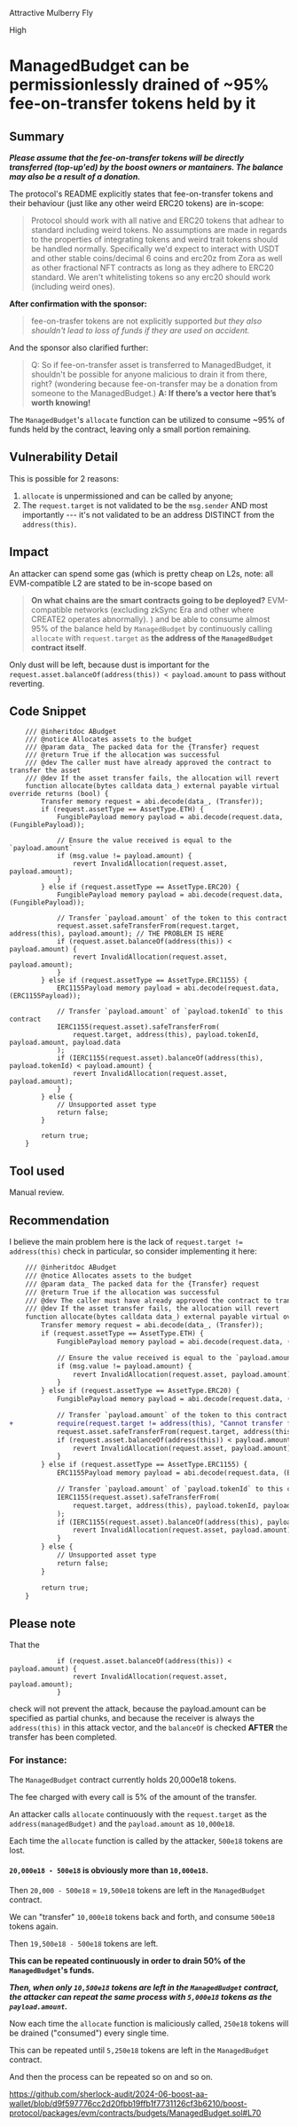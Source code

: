 Attractive Mulberry Fly

High

# ManagedBudget can be permissionlessly drained of ~95% fee-on-transfer tokens held by it

## Summary
***Please assume that the fee-on-transfer tokens will be directly transferred (top-up'ed) by the boost owners or mantainers. The balance may also be a result of a donation.***

The protocol's README explicitly states that fee-on-transfer tokens and their behaviour (just like any other weird ERC20 tokens) are in-scope:
> Protocol should work with all native and ERC20 tokens that adhear to standard including weird tokens.
No assumptions are made in regards to the properties of integrating tokens and weird trait tokens should be handled normally. Specifically we'd expect to interact with USDT and other stable coins/decimal 6 coins and erc20z from Zora as well as other fractional NFT contracts as long as they adhere to ERC20 standard. We aren't whitelisting tokens so any erc20 should work (including weird ones).

**After confirmation with the sponsor:**

> fee-on-trasfer tokens are not explicitly supported *but they also shouldn't lead to loss of funds if they are used on accident.*

And the sponsor also clarified further:
> Q: So if fee-on-transfer asset is transferred to ManagedBudget, it shouldn't be possible for anyone malicious to drain it from there, right? (wondering because fee-on-transfer may be a donation from someone to the ManagedBudget.)
> **A: If there’s a vector here that’s worth knowing!**

The `ManagedBudget`'s `allocate` function can be utilized to consume ~95% of funds held by the contract, leaving only a small portion remaining.

## Vulnerability Detail
This is possible for 2 reasons:
1. `allocate` is unpermissioned and can be called by anyone;
2. The `request.target` is not validated to be the `msg.sender` AND most importantly --- it's not validated to be an address DISTINCT from the `address(this)`.

## Impact
An attacker can spend some gas (which is pretty cheap on L2s, note: all EVM-compatible L2 are stated to be in-scope based on
> **On what chains are the smart contracts going to be deployed?** EVM-compatible networks (excluding zkSync Era and other where CREATE2 operates abnormally).
) and be able to consume almost 95% of the balance held by `ManagedBudget` by continuously calling `allocate` with `request.target` as **the address of the `ManagedBudget` contract itself**.

Only dust will be left, because dust is important for the `request.asset.balanceOf(address(this)) < payload.amount` to pass without reverting.

## Code Snippet
```solidity
    /// @inheritdoc ABudget
    /// @notice Allocates assets to the budget
    /// @param data_ The packed data for the {Transfer} request
    /// @return True if the allocation was successful
    /// @dev The caller must have already approved the contract to transfer the asset
    /// @dev If the asset transfer fails, the allocation will revert
    function allocate(bytes calldata data_) external payable virtual override returns (bool) {
        Transfer memory request = abi.decode(data_, (Transfer));
        if (request.assetType == AssetType.ETH) {
            FungiblePayload memory payload = abi.decode(request.data, (FungiblePayload));

            // Ensure the value received is equal to the `payload.amount`
            if (msg.value != payload.amount) {
                revert InvalidAllocation(request.asset, payload.amount);
            }
        } else if (request.assetType == AssetType.ERC20) {
            FungiblePayload memory payload = abi.decode(request.data, (FungiblePayload));

            // Transfer `payload.amount` of the token to this contract
            request.asset.safeTransferFrom(request.target, address(this), payload.amount); // THE PROBLEM IS HERE
            if (request.asset.balanceOf(address(this)) < payload.amount) {
                revert InvalidAllocation(request.asset, payload.amount);
            }
        } else if (request.assetType == AssetType.ERC1155) {
            ERC1155Payload memory payload = abi.decode(request.data, (ERC1155Payload));

            // Transfer `payload.amount` of `payload.tokenId` to this contract
            IERC1155(request.asset).safeTransferFrom(
                request.target, address(this), payload.tokenId, payload.amount, payload.data
            );
            if (IERC1155(request.asset).balanceOf(address(this), payload.tokenId) < payload.amount) {
                revert InvalidAllocation(request.asset, payload.amount);
            }
        } else {
            // Unsupported asset type
            return false;
        }

        return true;
    }
```

## Tool used
Manual review.

## Recommendation
I believe the main problem here is the lack of `request.target != address(this)` check in particular, so consider implementing it here:
```diff
    /// @inheritdoc ABudget
    /// @notice Allocates assets to the budget
    /// @param data_ The packed data for the {Transfer} request
    /// @return True if the allocation was successful
    /// @dev The caller must have already approved the contract to transfer the asset
    /// @dev If the asset transfer fails, the allocation will revert
    function allocate(bytes calldata data_) external payable virtual override returns (bool) {
        Transfer memory request = abi.decode(data_, (Transfer));
        if (request.assetType == AssetType.ETH) {
            FungiblePayload memory payload = abi.decode(request.data, (FungiblePayload));

            // Ensure the value received is equal to the `payload.amount`
            if (msg.value != payload.amount) {
                revert InvalidAllocation(request.asset, payload.amount);
            }
        } else if (request.assetType == AssetType.ERC20) {
            FungiblePayload memory payload = abi.decode(request.data, (FungiblePayload));

            // Transfer `payload.amount` of the token to this contract
+           require(request.target != address(this), "Cannot transfer from itself");
            request.asset.safeTransferFrom(request.target, address(this), payload.amount);
            if (request.asset.balanceOf(address(this)) < payload.amount) {
                revert InvalidAllocation(request.asset, payload.amount);
            }
        } else if (request.assetType == AssetType.ERC1155) {
            ERC1155Payload memory payload = abi.decode(request.data, (ERC1155Payload));

            // Transfer `payload.amount` of `payload.tokenId` to this contract
            IERC1155(request.asset).safeTransferFrom(
                request.target, address(this), payload.tokenId, payload.amount, payload.data
            );
            if (IERC1155(request.asset).balanceOf(address(this), payload.tokenId) < payload.amount) {
                revert InvalidAllocation(request.asset, payload.amount);
            }
        } else {
            // Unsupported asset type
            return false;
        }

        return true;
    }
```


## Please note
That the
```solidity
            if (request.asset.balanceOf(address(this)) < payload.amount) {
                revert InvalidAllocation(request.asset, payload.amount);
            }
```
check will not prevent the attack, because the payload.amount can be specified as partial chunks, and because the receiver is always the `address(this)` in this attack vector, and the `balanceOf` is checked **AFTER** the transfer has been completed.

### For instance:

The `ManagedBudget` contract currently holds 20,000e18 tokens.

The fee charged with every call is 5% of the amount of the transfer.

An attacker calls `allocate` continuously with the `request.target` as the `address(managedBudget)` and the `payload.amount` as `10,000e18`.

Each time the `allocate` function is called by the attacker, `500e18` tokens are lost.

#### `20,000e18 - 500e18` is obviously more than `10,000e18`.

Then `20,000 - 500e18` = `19,500e18` tokens are left in the `ManagedBudget` contract.

We can "transfer" `10,000e18` tokens back and forth, and consume `500e18` tokens again.

Then `19,500e18 - 500e18` tokens are left.

**This can be repeated continuously in order to drain 50% of the `ManagedBudget`'s funds.**

***Then, when only `10,500e18` tokens are left in the `ManagedBudget` contract, the attacker can repeat the same process with `5,000e18` tokens as the `payload.amount`.***

Now each time the `allocate` function is maliciously called, `250e18` tokens will be drained ("consumed") every single time.

This can be repeated until `5,250e18` tokens are left in the `ManagedBudget` contract.

And then the process can be repeated so on and so on.

https://github.com/sherlock-audit/2024-06-boost-aa-wallet/blob/d9f597776cc2d20fbb19ffb1f7731126cf3b6210/boost-protocol/packages/evm/contracts/budgets/ManagedBudget.sol#L70
